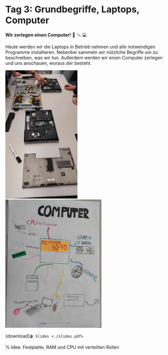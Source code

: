 # Tag 3: Grundbegriffe, Laptops, Computer

**Wir zerlegen einen Computer!** 🧰 🪛 💻

Heute werden wir die Laptops in Betrieb nehmen und alle notwendigen Programme installieren.
Nebenbei sammeln wir nützliche Begriffe um zu beschreiben, was wir tun.
Außerdem werden wir einen Computer zerlegen und uns anschauen, woraus der besteht.

<img src="./20221103_114559.jpg" alt="" height="400px">

<img src="./i04_poster_hardware.jpg" alt="" height="400px">

{download}`🎬 Slides <./slides.pdf>`

% Idee: Festplatte, RAM und CPU mit verteilten Rollen
